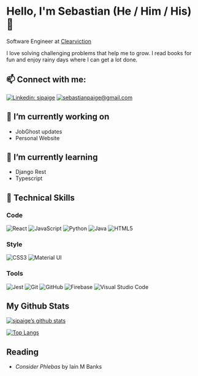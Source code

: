 

<!--
**sjpaige/sjpaige** is a ✨ _special_ ✨ repository because its `README.md` (this file) appears on your GitHub profile.
Here are some ideas to get you started:
- 🔭 I’m currently working on ...
- 🌱 I’m currently learning ...
- 👯 I’m looking to collaborate on ...
- 🤔 I’m looking for help with ...
- 💬 Ask me about ...
- 📫 How to reach me: ...
- 😄 Pronouns: ...
- ⚡ Fun fact: ...
-->

# Hello, I'm Sebastian (He / Him / His) 👋

Software Engineer at [Clearviction](https://www.clearviction.org/)  
  
I love solving challenging problems that help me to grow. I read books for fun and enjoy rainy days where I can get a lot done.  

## 📫 Connect with me:
[![Linkedin: sjpaige](https://img.shields.io/badge/-sjpaige-blue?style=for-the-badge&logo=Linkedin&logoColor=white&link=https://www.linkedin.com/in/sjpaige/)](https://www.linkedin.com/in/sjpaige/)
[![sebastianpaige@gmail.com](https://img.shields.io/badge/sebastianpaige@gmail.com-D14836?style=for-the-badge&logo=gmail&logoColor=white)](mailto:sebastianpaige@gmail.com)

## 🔭 I’m currently working on
- JobGhost updates
- Personal Website

## 🌱 I’m currently learning
- Django Rest
- Typescript

## 💼 Technical Skills

### Code
![React](https://img.shields.io/badge/react-%2320232a.svg?style=for-the-badge&logo=react&logoColor=%2361DAFB)
![JavaScript](https://img.shields.io/badge/javascript-%23323330.svg?style=for-the-badge&logo=javascript&logoColor=%23F7DF1E)
![Python](https://img.shields.io/badge/python-3670A0?style=for-the-badge&logo=python&logoColor=ffdd54)
![Java](https://img.shields.io/badge/java-%23ED8B00.svg?style=for-the-badge&logo=java&logoColor=white)
![HTML5](https://img.shields.io/badge/html5-%23E34F26.svg?style=for-the-badge&logo=html5&logoColor=white)

### Style
![CSS3](https://img.shields.io/badge/css3-%231572B6.svg?style=for-the-badge&logo=css3&logoColor=white)
![Material UI](https://img.shields.io/badge/Material--UI-informational?style=for-the-badge&logo=Material-UI&color=0081CB)

### Tools
![Jest](https://img.shields.io/badge/-jest-%23C21325?style=for-the-badge&logo=jest&logoColor=white)
![Git](https://img.shields.io/badge/git-%23F05033.svg?style=for-the-badge&logo=git&logoColor=white)
![GitHub](https://img.shields.io/badge/github-%23121011.svg?style=for-the-badge&logo=github&logoColor=white)
![Firebase](https://img.shields.io/badge/firebase-%23039BE5.svg?style=for-the-badge&logo=firebase)
![Visual Studio Code](https://img.shields.io/badge/Visual%20Studio%20Code-0078d7.svg?style=for-the-badge&logo=visual-studio-code&logoColor=white)

## My Github Stats
[![sjpaige’s github stats](https://github-readme-stats.vercel.app/api?username=sjpaige)](https://github.com/sjpaige)

[![Top Langs](https://github-readme-stats.vercel.app/api/top-langs/?username=sjpaige&layout=compact)](https://github.com/sjpaige)

## Reading
- *Consider Phlebas* by Iain M Banks

